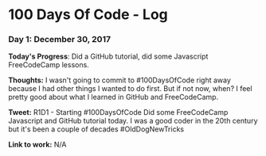 # 100 Days Of Code - Log

### Day 1: December 30, 2017

**Today's Progress**: Did a GitHub tutorial, did some Javascript FreeCodeCamp lessons.

**Thoughts:** I wasn't going to commit to #100DaysOfCode right away because I had other things I wanted to do first.  But if not now, when?  I feel pretty good about what I learned in GitHub and FreeCodeCamp. 

**Tweet:** R1D1 - Starting #100DaysOfCode Did some FreeCodeCamp Javascript and GitHub tutorial today.  I was a good coder in the 20th century but it's been a couple of decades #OldDogNewTricks

**Link to work:** N/A

